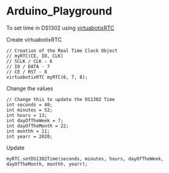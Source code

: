 # Arduino_Playground
 
To set time in DS1302 using [virtuabotixRTC](https://github.com/chrisfryer78/ArduinoRTClibrary)

Create virtuabotixRTC
```
// Creation of the Real Time Clock Object
// myRTC(CE, IO, CLK)
// SCLK / CLK - 6 
// IO / DATA - 7
// CE / RST - 8
virtuabotixRTC myRTC(6, 7, 8);
```

Change the values 
```
// Change this to update the DS1302 Time
int seconds = 40;
int minutes = 52;
int hours = 13;
int dayOfTheWeek = 7;
int dayOfTheMonth = 22;
int monthh = 11;
int yearr = 2020; 
```

Update 
```
myRTC.setDS1302Time(seconds, minutes, hours, dayOfTheWeek, dayOfTheMonth, monthh, yearr);
```